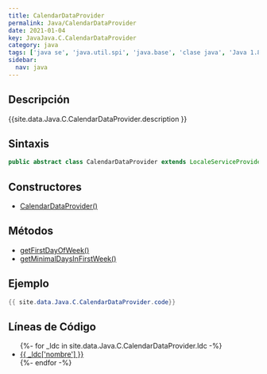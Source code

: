 ```yaml
---
title: CalendarDataProvider
permalink: Java/CalendarDataProvider
date: 2021-01-04
key: JavaJava.C.CalendarDataProvider
category: java
tags: ['java se', 'java.util.spi', 'java.base', 'clase java', 'Java 1.8']
sidebar: 
  nav: java
---
```


## Descripción
{{site.data.Java.C.CalendarDataProvider.description }}

## Sintaxis
~~~java
public abstract class CalendarDataProvider extends LocaleServiceProvider
~~~

## Constructores
* [CalendarDataProvider()](/Java/CalendarDataProvider/CalendarDataProvider/)

## Métodos
* [getFirstDayOfWeek()](/Java/CalendarDataProvider/getFirstDayOfWeek)
* [getMinimalDaysInFirstWeek()](/Java/CalendarDataProvider/getMinimalDaysInFirstWeek)

## Ejemplo
~~~java
{{ site.data.Java.C.CalendarDataProvider.code}}
~~~

## Líneas de Código
<ul>
{%- for _ldc in site.data.Java.C.CalendarDataProvider.ldc -%}
   <li>
       <a href="{{_ldc['url'] }}">{{ _ldc['nombre'] }}</a>
   </li>
{%- endfor -%}
</ul>
